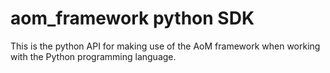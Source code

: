 # aom_framework python SDK

This is the python API for making use of the AoM framework when working with the Python programming language.
